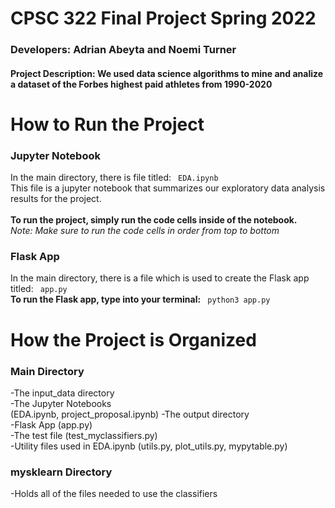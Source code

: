 # CPSC 322 Final Project Spring 2022
<h3> Developers: Adrian Abeyta and Noemi Turner </h3>  
<h4> Project Description: We used data science algorithms to mine and analize a dataset of the Forbes highest paid athletes from 1990-2020</h4>

# How to Run the Project

<h3> Jupyter Notebook </h3>

In the main directory, there is file titled: <code> EDA.ipynb </code> <br>
This file is a jupyter notebook that summarizes our exploratory data analysis results for the project. <br>
<br>**To run the project, simply run the code cells inside of the notebook.** <br>
*Note: Make sure to run the code cells in order from top to bottom*

<h3> Flask App </h3>

In the main directory, there is a file which is used to create the Flask app titled: <code> app.py </code> <br>
**To run the Flask app, type into your terminal:** <code> python3 app.py </code> <br>



# How the Project is Organized

<h3> Main Directory </h3> 
-The input_data directory <br>
-The Jupyter Notebooks <br> (EDA.ipynb, project_proposal.ipynb)
-The output directory <br>
-Flask App (app.py) <br>
-The test file (test_myclassifiers.py) <br>
-Utility files used in EDA.ipynb (utils.py, plot_utils.py, mypytable.py)

<h3> mysklearn Directory </h3> 
-Holds all of the files needed to use the classifiers

